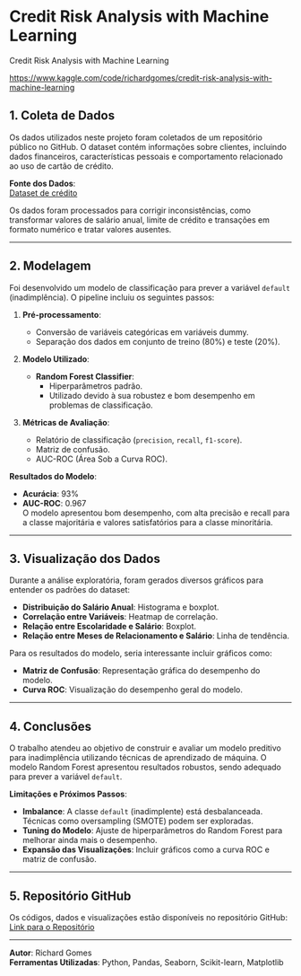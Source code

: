 # Credit Risk Analysis with Machine Learning
 Credit Risk Analysis with Machine Learning

https://www.kaggle.com/code/richardgomes/credit-risk-analysis-with-machine-learning

## 1. Coleta de Dados
Os dados utilizados neste projeto foram coletados de um repositório público no GitHub. O dataset contém informações sobre clientes, incluindo dados financeiros, características pessoais e comportamento relacionado ao uso de cartão de crédito.

**Fonte dos Dados**:  
[Dataset de crédito](https://raw.githubusercontent.com/andre-marcos-perez/ebac-course-utils/main/dataset/credito.csv)

Os dados foram processados para corrigir inconsistências, como transformar valores de salário anual, limite de crédito e transações em formato numérico e tratar valores ausentes.

---

## 2. Modelagem
Foi desenvolvido um modelo de classificação para prever a variável `default` (inadimplência). O pipeline incluiu os seguintes passos:

1. **Pré-processamento**:
   - Conversão de variáveis categóricas em variáveis dummy.
   - Separação dos dados em conjunto de treino (80%) e teste (20%).

2. **Modelo Utilizado**:
   - **Random Forest Classifier**:
     - Hiperparâmetros padrão.
     - Utilizado devido à sua robustez e bom desempenho em problemas de classificação.

3. **Métricas de Avaliação**:
   - Relatório de classificação (`precision`, `recall`, `f1-score`).
   - Matriz de confusão.
   - AUC-ROC (Área Sob a Curva ROC).

**Resultados do Modelo**:
- **Acurácia**: 93%
- **AUC-ROC**: 0.967  
O modelo apresentou bom desempenho, com alta precisão e recall para a classe majoritária e valores satisfatórios para a classe minoritária.

---

## 3. Visualização dos Dados
Durante a análise exploratória, foram gerados diversos gráficos para entender os padrões do dataset:

- **Distribuição do Salário Anual**: Histograma e boxplot.
- **Correlação entre Variáveis**: Heatmap de correlação.
- **Relação entre Escolaridade e Salário**: Boxplot.
- **Relação entre Meses de Relacionamento e Salário**: Linha de tendência.

Para os resultados do modelo, seria interessante incluir gráficos como:
- **Matriz de Confusão**: Representação gráfica do desempenho do modelo.
- **Curva ROC**: Visualização do desempenho geral do modelo.

---

## 4. Conclusões
O trabalho atendeu ao objetivo de construir e avaliar um modelo preditivo para inadimplência utilizando técnicas de aprendizado de máquina. O modelo Random Forest apresentou resultados robustos, sendo adequado para prever a variável `default`.

**Limitações e Próximos Passos**:
- **Imbalance**: A classe `default` (inadimplente) está desbalanceada. Técnicas como oversampling (SMOTE) podem ser exploradas.
- **Tuning do Modelo**: Ajuste de hiperparâmetros do Random Forest para melhorar ainda mais o desempenho.
- **Expansão das Visualizações**: Incluir gráficos como a curva ROC e matriz de confusão.

---

## 5. Repositório GitHub
Os códigos, dados e visualizações estão disponíveis no repositório GitHub:  
[Link para o Repositório](https://github.com/RichardGomesData/Credit-Risk-Analysis-with-Machine-Learning)

---

**Autor**: Richard Gomes  
**Ferramentas Utilizadas**: Python, Pandas, Seaborn, Scikit-learn, Matplotlib
